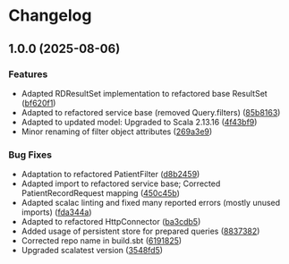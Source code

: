 # Changelog

## 1.0.0 (2025-08-06)


### Features

* Adapted RDResultSet implementation to refactored base ResultSet ([bf620f1](https://github.com/dnpm-dip/rd-query-service/commit/bf620f110c59734ad0396f61c9e801f08a9fe28f))
* Adapted to refactored service base (removed Query.filters) ([85b8163](https://github.com/dnpm-dip/rd-query-service/commit/85b81639c3e05c4b4e5b63b7a78955e7052d1a5d))
* Adapted to updated model: Upgraded to Scala 2.13.16 ([4f43bf9](https://github.com/dnpm-dip/rd-query-service/commit/4f43bf9cf8f8fadc8f1ce8f6bba884cca0a97412))
* Minor renaming of filter object attributes ([269a3e9](https://github.com/dnpm-dip/rd-query-service/commit/269a3e906ee93730e1b444e9144bf0563fb9cddc))


### Bug Fixes

* Adaptation to refactored PatientFilter ([d8b2459](https://github.com/dnpm-dip/rd-query-service/commit/d8b245926d92627b0cf1b9a6b720dc8af1ba4321))
* Adapted import to refactored service base; Corrected PatientRecordRequest mapping ([450c45b](https://github.com/dnpm-dip/rd-query-service/commit/450c45b70a2189c8c0b6d9a85932392aae8a79f3))
* Adapted scalac linting and fixed many reported errors (mostly unused imports) ([fda344a](https://github.com/dnpm-dip/rd-query-service/commit/fda344aa82152f62d7244020482b108ea7b7383d))
* Adapted to refactored HttpConnector ([ba3cdb5](https://github.com/dnpm-dip/rd-query-service/commit/ba3cdb5e1d8e99abdf2b4b25addf0f14e82eded5))
* Added usage of persistent store for prepared queries ([8837382](https://github.com/dnpm-dip/rd-query-service/commit/883738212011b1fad1120a6301adaedfa8196436))
* Corrected repo name in build.sbt ([6191825](https://github.com/dnpm-dip/rd-query-service/commit/6191825439b444c082816d70d12e09a86ecf1e79))
* Upgraded scalatest version ([3548fd5](https://github.com/dnpm-dip/rd-query-service/commit/3548fd5d16a0fc2140a19b61d1e1e5a1d12c5056))

